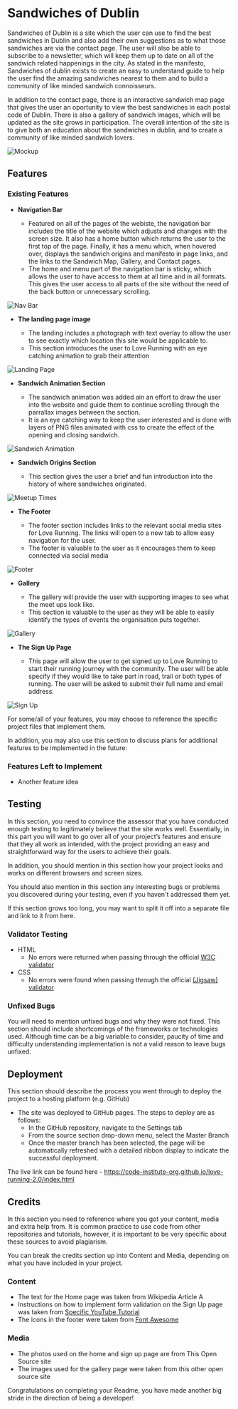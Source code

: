 # Sandwiches of Dublin

Sandwiches of Dublin is a site which the user can use to find the best sandwiches in Dublin and also add their own suggestions as to what those sandwiches are via the contact page. The user will also be able to subscribe to a newsletter, which will keep them up to date on all of the sandwich related happenings in the city. As stated in the manifesto, Sandwiches of dublin exists to create an easy to understand guide to help the user find the amazing sandwiches nearest to them and to build a community of like minded sandwich connoisseurs. 

In addition to the contact page, there is an interactive sandwich map page that gives the user an oportunity to view the best sandwiches in each postal code of Dublin. There is also a gallery of sandwich images, which will be updated as the site grows in participation. The overall intention of the site is to give both an education about the sandwiches in dublin, and to create a community of like minded sandwich lovers.

![Mockup](https://github.com/nschloesserm/project1/blob/379b58c6b693804846678981867ccaf6f5303dc6/assets/images/mockup.png)

## Features 

### Existing Features

- __Navigation Bar__

  - Featured on all of the pages of the webiste, the navigation bar includes the title of the website which adjusts and changes with the screen size. It also has a home button which returns the user to the first top of the page. Finally, it has a menu which, when hovered over, displays the sandwich origins and manifesto in page links, and the links to the Sandwich Map, Gallery, and Contact pages.
  - The home and menu part of the navigation bar is sticky, which allows the user to have access to them at all time and in all formats. This gives the user access to all parts of the site without the need of the back button or unnecessary scrolling.

![Nav Bar](https://github.com/nschloesserm/project1/blob/e2d0eec6f8b85f6606c83f3fb593a4c45c6d5ae4/assets/images/nav-bar.png)

- __The landing page image__

  - The landing includes a photograph with text overlay to allow the user to see exactly which location this site would be applicable to. 
  - This section introduces the user to Love Running with an eye catching animation to grab their attention

![Landing Page](https://github.com/nschloesserm/project1/blob/d191eee24836acf3c88da42352e134054a5098b9/assets/images/landingscreen.png)

- __Sandwich Animation Section__

  - The sandwich animation was added ain an effort to draw the user into the website and guide them to continue scrolling through the parrallax images between the section.
  - It is an eye catching way to keep the user interested and is done with layers of PNG files animated with css to create the effect of the opening and closing sandwich.

![Sandwich Animation](https://github.com/nschloesserm/project1/blob/436a9022fa345b69b06a28c19f28d6bb59f88c5a/assets/images/sandwich-animation-page.png)

- __Sandwich Origins Section__

  - This section gives the user a brief and fun introduction into the history of where sandwiches originated.

![Meetup Times](https://github.com/nschloesserm/project1/blob/436a9022fa345b69b06a28c19f28d6bb59f88c5a/assets/images/origins-page.png)

- __The Footer__ 

  - The footer section includes links to the relevant social media sites for Love Running. The links will open to a new tab to allow easy navigation for the user. 
  - The footer is valuable to the user as it encourages them to keep connected via social media

![Footer](https://github.com/lucyrush/readme-template/blob/master/media/love_running_footer.png)

- __Gallery__

  - The gallery will provide the user with supporting images to see what the meet ups look like. 
  - This section is valuable to the user as they will be able to easily identify the types of events the organisation puts together. 

![Gallery](https://github.com/lucyrush/readme-template/blob/master/media/love_running_gallery.png)

- __The Sign Up Page__

  - This page will allow the user to get signed up to Love Running to start their running journey with the community. The user will be able specify if they would like to take part in road, trail or both types of running. The user will be asked to submit their full name and email address. 

![Sign Up](https://github.com/lucyrush/readme-template/blob/master/media/love_running_signup.png)

For some/all of your features, you may choose to reference the specific project files that implement them.

In addition, you may also use this section to discuss plans for additional features to be implemented in the future:

### Features Left to Implement

- Another feature idea

## Testing 

In this section, you need to convince the assessor that you have conducted enough testing to legitimately believe that the site works well. Essentially, in this part you will want to go over all of your project’s features and ensure that they all work as intended, with the project providing an easy and straightforward way for the users to achieve their goals.

In addition, you should mention in this section how your project looks and works on different browsers and screen sizes.

You should also mention in this section any interesting bugs or problems you discovered during your testing, even if you haven't addressed them yet.

If this section grows too long, you may want to split it off into a separate file and link to it from here.


### Validator Testing 

- HTML
  - No errors were returned when passing through the official [W3C validator](https://validator.w3.org/nu/?doc=https%3A%2F%2Fcode-institute-org.github.io%2Flove-running-2.0%2Findex.html)
- CSS
  - No errors were found when passing through the official [(Jigsaw) validator](https://jigsaw.w3.org/css-validator/validator?uri=https%3A%2F%2Fvalidator.w3.org%2Fnu%2F%3Fdoc%3Dhttps%253A%252F%252Fcode-institute-org.github.io%252Flove-running-2.0%252Findex.html&profile=css3svg&usermedium=all&warning=1&vextwarning=&lang=en#css)

### Unfixed Bugs

You will need to mention unfixed bugs and why they were not fixed. This section should include shortcomings of the frameworks or technologies used. Although time can be a big variable to consider, paucity of time and difficulty understanding implementation is not a valid reason to leave bugs unfixed. 

## Deployment

This section should describe the process you went through to deploy the project to a hosting platform (e.g. GitHub) 

- The site was deployed to GitHub pages. The steps to deploy are as follows: 
  - In the GitHub repository, navigate to the Settings tab 
  - From the source section drop-down menu, select the Master Branch
  - Once the master branch has been selected, the page will be automatically refreshed with a detailed ribbon display to indicate the successful deployment. 

The live link can be found here - https://code-institute-org.github.io/love-running-2.0/index.html 


## Credits 

In this section you need to reference where you got your content, media and extra help from. It is common practice to use code from other repositories and tutorials, however, it is important to be very specific about these sources to avoid plagiarism. 

You can break the credits section up into Content and Media, depending on what you have included in your project. 

### Content 

- The text for the Home page was taken from Wikipedia Article A
- Instructions on how to implement form validation on the Sign Up page was taken from [Specific YouTube Tutorial](https://www.youtube.com/)
- The icons in the footer were taken from [Font Awesome](https://fontawesome.com/)

### Media

- The photos used on the home and sign up page are from This Open Source site
- The images used for the gallery page were taken from this other open source site


Congratulations on completing your Readme, you have made another big stride in the direction of being a developer! 

